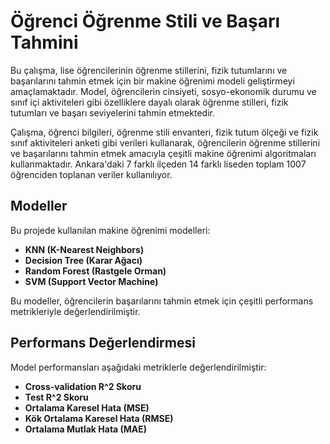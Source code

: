 # Öğrenci Öğrenme Stili ve Başarı Tahmini

Bu çalışma, lise öğrencilerinin öğrenme stillerini, fizik tutumlarını ve başarılarını tahmin etmek için bir makine öğrenimi modeli geliştirmeyi amaçlamaktadır. Model, öğrencilerin cinsiyeti, sosyo-ekonomik durumu ve sınıf içi aktiviteleri gibi özelliklere dayalı olarak öğrenme stilleri, fizik tutumları ve başarı seviyelerini tahmin etmektedir.

Çalışma, öğrenci bilgileri, öğrenme stili envanteri, fizik tutum ölçeği ve fizik sınıf aktiviteleri anketi gibi verileri kullanarak, öğrencilerin öğrenme stillerini ve başarılarını tahmin etmek amacıyla çeşitli makine öğrenimi algoritmaları kullanmaktadır. Ankara'daki 7 farklı ilçeden 14 farklı liseden toplam 1007 öğrenciden toplanan veriler kullanılıyor.



## Modeller

Bu projede kullanılan makine öğrenimi modelleri:

- **KNN (K-Nearest Neighbors)**
- **Decision Tree (Karar Ağacı)**
- **Random Forest (Rastgele Orman)**
- **SVM (Support Vector Machine)**

Bu modeller, öğrencilerin başarılarını tahmin etmek için çeşitli performans metrikleriyle değerlendirilmiştir.

## Performans Değerlendirmesi

Model performansları aşağıdaki metriklerle değerlendirilmiştir:

- **Cross-validation R^2 Skoru**
- **Test R^2 Skoru**
- **Ortalama Karesel Hata (MSE)**
- **Kök Ortalama Karesel Hata (RMSE)**
- **Ortalama Mutlak Hata (MAE)**


